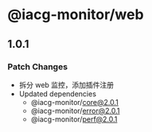 # @iacg-monitor/web

## 1.0.1

### Patch Changes

- 拆分 web 监控，添加插件注册
- Updated dependencies
  - @iacg-monitor/core@2.0.1
  - @iacg-monitor/error@2.0.1
  - @iacg-monitor/perf@2.0.1
